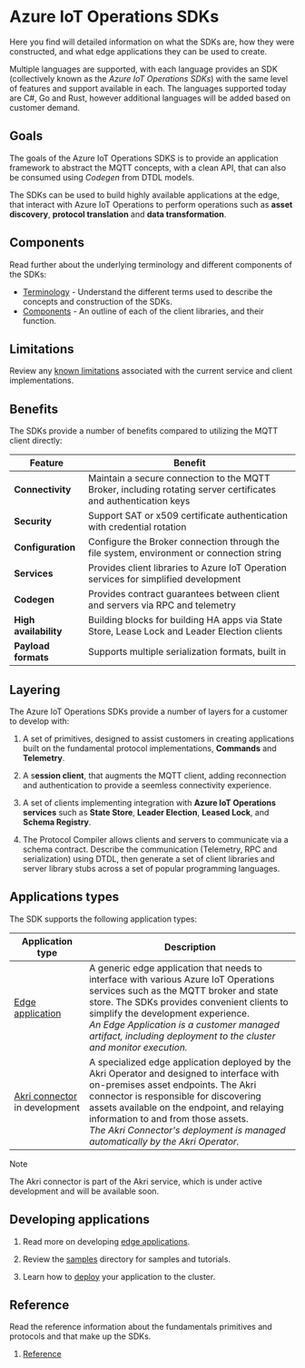 # Azure IoT Operations SDKs

Here you find will detailed information on what the SDKs are, how they were constructed, and what edge applications they can be used to create.

Multiple languages are supported, with each language provides an SDK (collectively known as the *Azure IoT Operations SDKs*) with the same level of features and support available in each. The languages supported today are C#, Go and Rust, however additional languages will be added based on customer demand.

## Goals

The goals of the Azure IoT Operations SDKS is to provide an application framework to abstract the MQTT concepts, with a clean API, that can also be consumed using _Codegen_ from DTDL models.

The SDKs can be used to build highly available applications at the edge, that interact with Azure IoT Operations to perform operations such as **asset discovery**, **protocol translation** and **data transformation**.

## Components

Read further about the underlying terminology and different components of the SDKs:

* [Terminology](terminology.md) - Understand the different terms used to describe the concepts and construction of the SDKs.
* [Components](components.md) - An outline of each of the client libraries, and their function.

## Limitations

Review any [known limitations](limitations.md) associated with the current service and client implementations.

## Benefits

The SDKs provide a number of benefits compared to utilizing the MQTT client directly:

| Feature | Benefit |
|-|-|
| **Connectivity** | Maintain a secure connection to the MQTT Broker, including rotating server certificates and authentication keys |
| **Security** | Support SAT or x509 certificate authentication with credential rotation |
| **Configuration** | Configure the Broker connection through the file system, environment or connection string |
| **Services** | Provides client libraries to Azure IoT Operation services for simplified development |
| **Codegen** | Provides contract guarantees between client and servers via RPC and telemetry |
| **High availability** | Building blocks for building HA apps via State Store, Lease Lock and Leader Election clients |
| **Payload formats** | Supports multiple serialization formats, built in |

## Layering

The Azure IoT Operations SDKs provide a number of layers for a customer to develop with:

1. A set of primitives, designed to assist customers in creating applications built on the fundamental protocol implementations, **Commands** and **Telemetry**. 

1. A s**ession client**, that augments the MQTT client, adding reconnection and authentication to provide a seemless connectivity experience.

1. A set of clients implementing integration with **Azure IoT Operations services** such as **State Store**, **Leader Election**, **Leased Lock**, and **Schema Registry**.

1. The Protocol Compiler allows clients and servers to communicate via a schema contract. Describe the communication (Telemetry, RPC and serialization) using DTDL, then generate a set of client libraries and server library stubs across a set of popular programming languages.

## Applications types

The SDK supports the following application types:

| Application type | Description |
|-|-|
| [Edge application](edge_application) | A generic edge application that needs to interface with various Azure IoT Operations services such as the MQTT broker and state store. The SDKs provides convenient clients to simplify the development experience. </br>*An Edge Application is a customer managed artifact, including deployment to the cluster and monitor execution.* |
| [Akri connector](akri_connector) in development| A specialized edge application deployed by the Akri Operator and designed to interface with on-premises asset endpoints. The Akri connector is responsible for discovering assets available on the endpoint, and relaying information to and from those assets.</br>*The Akri Connector's deployment is managed automatically by the Akri Operator.* |

> [!NOTE]
> The Akri connector is part of the Akri service, which is under active development and will be available soon.

## Developing applications

1. Read more on developing [edge applications](edge_application).

1. Review the [samples](/samples) directory for samples and tutorials.

1. Learn how to [deploy](deploy.md) your application to the cluster.

## Reference

Read the reference information about the fundamentals primitives and protocols and that make up the SDKs.

1. [Reference](reference)
